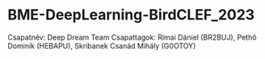 # BME-DeepLearning-BirdCLEF_2023

Csapatnév: Deep Dream Team
Csapattagok: Rimai Dániel (BR2BUJ), Pethő Dominik (HEBAPU), Skribanek Csanád Mihály (G0OTOY)
